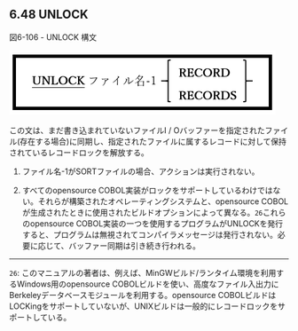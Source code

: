 ## 6.48 UNLOCK

図6-106 - UNLOCK 構文

![alt text](Image/6-106-Unlock.png)

この文は、まだ書き込まれていないファイルI / Oバッファーを指定されたファイル(存在する場合)に同期し、指定されたファイルに属するレコードに対して保持されているレコードロックを解放する。

1. ファイル名-1がSORTファイルの場合、アクションは実行されない。

2. すべてのopensource COBOL実装がロックをサポートしているわけではない。それらが構築されたオペレーティングシステムと、opensource COBOLが生成されたときに使用されたビルドオプションによって異なる。`26`これらのopensource COBOL実装の一つを使用するプログラムがUNLOCKを発行すると、プログラムは無視されてコンパイラメッセージは発行されない。必要に応じて、バッファー同期は引き続き行われる。

---
`26`: このマニュアルの著者は、例えば、MinGWビルド/ランタイム環境を利用するWindows用のopensource COBOLビルドを使い、高度なファイル入出力にBerkeleyデータベースモジュールを利用する。opensource COBOLビルドはLOCKingをサポートしていないが、UNIXビルドは一般的にレコードロックをサポートしている。